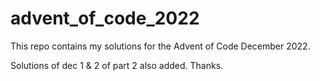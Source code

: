 # advent_of_code_2022
This repo contains my solutions for the Advent of Code December 2022.

Solutions of dec 1 & 2 of part 2 also added.
Thanks.